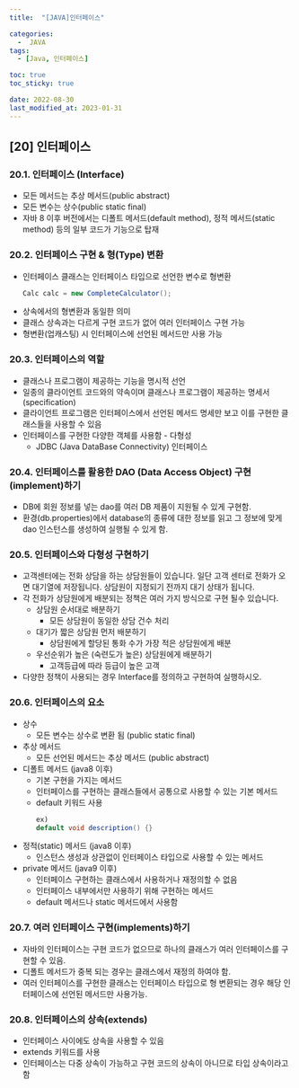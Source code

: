 ```yaml
---
title:  "[JAVA]인터페이스" 

categories:
  -  JAVA
tags:
  - [Java, 인터페이스]

toc: true
toc_sticky: true

date: 2022-08-30
last_modified_at: 2023-01-31
---
```

[20] 인터페이스
----
### 20.1. 인터페이스 (Interface)
- 모든 메서드는 추상 메서드(public abstract)
- 모든 변수는 상수(public static final)
- 자바 8 이후 버전에서는 디폴트 메서드(default method), 정적 메서드(static method) 등의 일부 코드가 기능으로 탑재

### 20.2. 인터페이스 구현 & 형(Type) 변환 
- 인터페이스 클래스는 인터페이스 타입으로 선언한 변수로 형변환
  ```java
  Calc calc = new CompleteCalculator();
  ```
- 상속에서의 형변환과 동일한 의미
- 클래스 상속과는 다르게 구현 코드가 없어 여러 인터페이스 구현 가능
- 형변환(업캐스팅) 시 인터페이스에 선언된 메서드만 사용 가능

### 20.3. 인터페이스의 역할
- 클래스나 프로그램이 제공하는 기능을 명시적 선언
- 일종의 클라이언트 코드와의 약속이며 클래스나 프로그램이 제공하는 명세서(specification)
- 클라이언트 프로그램은 인터페이스에서 선언된 메서드 명세만 보고 이를 구현한 클래스들을 사용할 수 있음 
- 인터페이스를 구현한 다양한 객체를 사용함 - 다형성
  - JDBC (Java DataBase Connectivity) 인터페이스        

### 20.4. 인터페이스를 활용한 DAO (Data Access Object) 구현(implement)하기
- DB에 회원 정보를 넣는 dao를 여러 DB 제품이 지원될 수 있게 구현함.
- 환경(db.properties)에서 database의 종류에 대한 정보를 읽고 그 정보에 맞게 dao 인스턴스를 생성하여 실행될 수 있게 함.

### 20.5. 인터페이스와 다형성 구현하기 
- 고객센터에는 전화 상담을 하는 상담원들이 있습니다. 일단 고객 센터로 전화가 오면 대기열에 저장됩니다. 상담원이 지정되기 전까지 대기 상태가 됩니다.
- 각 전화가 상담원에게 배분되는 정책은 여러 가지 방식으로 구현 될수 있습니다.
  - 상담원 순서대로 배분하기 
    - 모든 상담원이 동일한 상담 건수 처리
  - 대기가 짧은 상담원 먼저 배분하기 
    - 상담원에게 할당된 통화 수가 가장 적은 상담원에게 배분 
  - 우선순위가 높은 (숙련도가 높은) 상담원에게 배분하기  
    - 고객등급에 따라 등급이 높은 고객 
- 다양한 정책이 사용되는 경우 Interface를 정의하고 구현하여 실행하시오.

### 20.6. 인터페이스의 요소 
- 상수
  - 모든 변수는 상수로 변환 됨 (public static final)
- 추상 메서드 
  - 모든 선언된 메서드는 추상 메서드 (public abstract)
- 디폴트 메서드 (java8 이후)
  - 기본 구현을 가지는 메서드
  - 인터페이스를 구현하는 클래스들에서 공통으로 사용할 수 있는 기본 메서드 
  - default 키워드 사용 
    ```java
    ex)
    default void description() {}
    ```
- 정적(static) 메서드 (java8 이후)
  - 인스턴스 생성과 상관없이 인터페이스 타입으로 사용할 수 있는 메서드 
- private 메서드 (java9 이후)
  - 인터페이스 구현하는 클래스에서 사용하거나 재정의할 수 없음 
  - 인터페이스 내부에서만 사용하기 위해 구현하는 메서드 
  - default 메서드나 static 메서드에서 사용함  

### 20.7. 여러 인터페이스 구현(implements)하기
- 자바의 인터페이스는 구현 코드가 없으므로 하나의 클래스가 여러 인터페이스를 구현할 수 있음.
- 디폴트 메서드가 중복 되는 경우는 클래스에서 재정의 하여야 함.
- 여러 인터페이스를 구현한 클래스는 인터페이스 타입으로 형 변환되는 경우 해당 인터페이스에 선언된 메서드만 사용가능.  

### 20.8. 인터페이스의 상속(extends)
- 인터페이스 사이에도 상속을 사용할 수 있음
- extends 키워드를 사용
- 인터페이스는 다중 상속이 가능하고 구현 코드의 상속이 아니므로 타입 상속이라고 함 
  